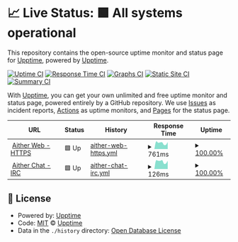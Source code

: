 # 📈 Live Status: <!--live status--> **🟩 All systems operational**

This repository contains the open-source uptime monitor and status page for [Upptime](https://upptime.js.org), powered by [Upptime](https://github.com/upptime/upptime).

[![Uptime CI](https://github.com/Obi-Wana/upptime/workflows/Uptime%20CI/badge.svg)](https://github.com/Obi-Wana/upptime/actions?query=workflow%3A%22Uptime+CI%22)
[![Response Time CI](https://github.com/Obi-Wana/upptime/workflows/Response%20Time%20CI/badge.svg)](https://github.com/Obi-Wana/upptime/actions?query=workflow%3A%22Response+Time+CI%22)
[![Graphs CI](https://github.com/Obi-Wana/upptime/workflows/Graphs%20CI/badge.svg)](https://github.com/Obi-Wana/upptime/actions?query=workflow%3A%22Graphs+CI%22)
[![Static Site CI](https://github.com/Obi-Wana/upptime/workflows/Static%20Site%20CI/badge.svg)](https://github.com/Obi-Wana/upptime/actions?query=workflow%3A%22Static+Site+CI%22)
[![Summary CI](https://github.com/Obi-Wana/upptime/workflows/Summary%20CI/badge.svg)](https://github.com/Obi-Wana/upptime/actions?query=workflow%3A%22Summary+CI%22)

With [Upptime](https://upptime.js.org), you can get your own unlimited and free uptime monitor and status page, powered entirely by a GitHub repository. We use [Issues](https://github.com/upptime/upptime/issues) as incident reports, [Actions](https://github.com/Obi-Wana/upptime/actions) as uptime monitors, and [Pages](https://upptime.github.io/upptime) for the status page.

<!--start: status pages-->
<!-- This summary is generated by Upptime (https://github.com/upptime/upptime) -->
<!-- Do not edit this manually, your changes will be overwritten -->
<!-- prettier-ignore -->
| URL | Status | History | Response Time | Uptime |
| --- | ------ | ------- | ------------- | ------ |
| <img alt="" src="https://aither.cc/favicon.ico" height="13"> [Aither Web - HTTPS](https://aither.cc) | 🟩 Up | [aither-web-https.yml](https://github.com/Obi-Wana/upptime/commits/HEAD/history/aither-web-https.yml) | <details><summary><img alt="Response time graph" src="./graphs/aither-web-https/response-time-week.png" height="20"> 761ms</summary><br><a href="https://status.aither.cc/history/aither-web-https"><img alt="Response time 794" src="https://img.shields.io/endpoint?url=https%3A%2F%2Fraw.githubusercontent.com%2FObi-Wana%2Fupptime%2FHEAD%2Fapi%2Faither-web-https%2Fresponse-time.json"></a><br><a href="https://status.aither.cc/history/aither-web-https"><img alt="24-hour response time 704" src="https://img.shields.io/endpoint?url=https%3A%2F%2Fraw.githubusercontent.com%2FObi-Wana%2Fupptime%2FHEAD%2Fapi%2Faither-web-https%2Fresponse-time-day.json"></a><br><a href="https://status.aither.cc/history/aither-web-https"><img alt="7-day response time 761" src="https://img.shields.io/endpoint?url=https%3A%2F%2Fraw.githubusercontent.com%2FObi-Wana%2Fupptime%2FHEAD%2Fapi%2Faither-web-https%2Fresponse-time-week.json"></a><br><a href="https://status.aither.cc/history/aither-web-https"><img alt="30-day response time 747" src="https://img.shields.io/endpoint?url=https%3A%2F%2Fraw.githubusercontent.com%2FObi-Wana%2Fupptime%2FHEAD%2Fapi%2Faither-web-https%2Fresponse-time-month.json"></a><br><a href="https://status.aither.cc/history/aither-web-https"><img alt="1-year response time 794" src="https://img.shields.io/endpoint?url=https%3A%2F%2Fraw.githubusercontent.com%2FObi-Wana%2Fupptime%2FHEAD%2Fapi%2Faither-web-https%2Fresponse-time-year.json"></a></details> | <details><summary><a href="https://status.aither.cc/history/aither-web-https">100.00%</a></summary><a href="https://status.aither.cc/history/aither-web-https"><img alt="All-time uptime 100.00%" src="https://img.shields.io/endpoint?url=https%3A%2F%2Fraw.githubusercontent.com%2FObi-Wana%2Fupptime%2FHEAD%2Fapi%2Faither-web-https%2Fuptime.json"></a><br><a href="https://status.aither.cc/history/aither-web-https"><img alt="24-hour uptime 100.00%" src="https://img.shields.io/endpoint?url=https%3A%2F%2Fraw.githubusercontent.com%2FObi-Wana%2Fupptime%2FHEAD%2Fapi%2Faither-web-https%2Fuptime-day.json"></a><br><a href="https://status.aither.cc/history/aither-web-https"><img alt="7-day uptime 100.00%" src="https://img.shields.io/endpoint?url=https%3A%2F%2Fraw.githubusercontent.com%2FObi-Wana%2Fupptime%2FHEAD%2Fapi%2Faither-web-https%2Fuptime-week.json"></a><br><a href="https://status.aither.cc/history/aither-web-https"><img alt="30-day uptime 100.00%" src="https://img.shields.io/endpoint?url=https%3A%2F%2Fraw.githubusercontent.com%2FObi-Wana%2Fupptime%2FHEAD%2Fapi%2Faither-web-https%2Fuptime-month.json"></a><br><a href="https://status.aither.cc/history/aither-web-https"><img alt="1-year uptime 100.00%" src="https://img.shields.io/endpoint?url=https%3A%2F%2Fraw.githubusercontent.com%2FObi-Wana%2Fupptime%2FHEAD%2Fapi%2Faither-web-https%2Fuptime-year.json"></a></details>
| <img alt="" src="https://cdn-icons-png.flaticon.com/512/309/309666.png" height="13"> [Aither Chat - IRC](irc.aither.cc) | 🟩 Up | [aither-chat-irc.yml](https://github.com/Obi-Wana/upptime/commits/HEAD/history/aither-chat-irc.yml) | <details><summary><img alt="Response time graph" src="./graphs/aither-chat-irc/response-time-week.png" height="20"> 126ms</summary><br><a href="https://status.aither.cc/history/aither-chat-irc"><img alt="Response time 315" src="https://img.shields.io/endpoint?url=https%3A%2F%2Fraw.githubusercontent.com%2FObi-Wana%2Fupptime%2FHEAD%2Fapi%2Faither-chat-irc%2Fresponse-time.json"></a><br><a href="https://status.aither.cc/history/aither-chat-irc"><img alt="24-hour response time 94" src="https://img.shields.io/endpoint?url=https%3A%2F%2Fraw.githubusercontent.com%2FObi-Wana%2Fupptime%2FHEAD%2Fapi%2Faither-chat-irc%2Fresponse-time-day.json"></a><br><a href="https://status.aither.cc/history/aither-chat-irc"><img alt="7-day response time 126" src="https://img.shields.io/endpoint?url=https%3A%2F%2Fraw.githubusercontent.com%2FObi-Wana%2Fupptime%2FHEAD%2Fapi%2Faither-chat-irc%2Fresponse-time-week.json"></a><br><a href="https://status.aither.cc/history/aither-chat-irc"><img alt="30-day response time 126" src="https://img.shields.io/endpoint?url=https%3A%2F%2Fraw.githubusercontent.com%2FObi-Wana%2Fupptime%2FHEAD%2Fapi%2Faither-chat-irc%2Fresponse-time-month.json"></a><br><a href="https://status.aither.cc/history/aither-chat-irc"><img alt="1-year response time 314" src="https://img.shields.io/endpoint?url=https%3A%2F%2Fraw.githubusercontent.com%2FObi-Wana%2Fupptime%2FHEAD%2Fapi%2Faither-chat-irc%2Fresponse-time-year.json"></a></details> | <details><summary><a href="https://status.aither.cc/history/aither-chat-irc">100.00%</a></summary><a href="https://status.aither.cc/history/aither-chat-irc"><img alt="All-time uptime 99.89%" src="https://img.shields.io/endpoint?url=https%3A%2F%2Fraw.githubusercontent.com%2FObi-Wana%2Fupptime%2FHEAD%2Fapi%2Faither-chat-irc%2Fuptime.json"></a><br><a href="https://status.aither.cc/history/aither-chat-irc"><img alt="24-hour uptime 100.00%" src="https://img.shields.io/endpoint?url=https%3A%2F%2Fraw.githubusercontent.com%2FObi-Wana%2Fupptime%2FHEAD%2Fapi%2Faither-chat-irc%2Fuptime-day.json"></a><br><a href="https://status.aither.cc/history/aither-chat-irc"><img alt="7-day uptime 100.00%" src="https://img.shields.io/endpoint?url=https%3A%2F%2Fraw.githubusercontent.com%2FObi-Wana%2Fupptime%2FHEAD%2Fapi%2Faither-chat-irc%2Fuptime-week.json"></a><br><a href="https://status.aither.cc/history/aither-chat-irc"><img alt="30-day uptime 100.00%" src="https://img.shields.io/endpoint?url=https%3A%2F%2Fraw.githubusercontent.com%2FObi-Wana%2Fupptime%2FHEAD%2Fapi%2Faither-chat-irc%2Fuptime-month.json"></a><br><a href="https://status.aither.cc/history/aither-chat-irc"><img alt="1-year uptime 99.90%" src="https://img.shields.io/endpoint?url=https%3A%2F%2Fraw.githubusercontent.com%2FObi-Wana%2Fupptime%2FHEAD%2Fapi%2Faither-chat-irc%2Fuptime-year.json"></a></details>

<!--end: status pages-->

## 📄 License

- Powered by: [Upptime](https://github.com/upptime/upptime)
- Code: [MIT](./LICENSE) © [Upptime](https://upptime.js.org)
- Data in the `./history` directory: [Open Database License](https://opendatacommons.org/licenses/odbl/1-0/)
